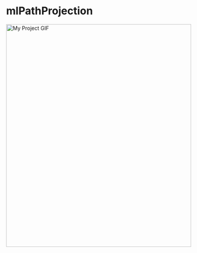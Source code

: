 # mlPathProjection
<img src="https://media4.giphy.com/media/v1.Y2lkPTc5MGI3NjExanFqMWV5aDE2N2E1N3lpM3FmbHpsMGF2a3hxM2Z2M29vNXFnNjVrcSZlcD12MV9pbnRlcm5hbF9naWZfYnlfaWQmY3Q9Zw/l0Ex9w7OHj6M3ieK4/giphy.gif" alt="My Project GIF" width="500" height="600">


